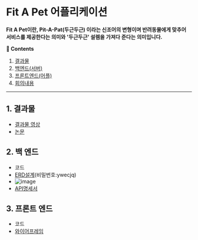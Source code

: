 # Fit A Pet 어플리케이션
**Fit A Pet이란, Pit-A-Pat(두근두근) 이라는 신조어의 변형이며 반려동물에게 맞추어 서비스를 제공한다는 의미와 '두근두근' 설렘을 가져다 준다는 의미입니다.**

**:book: Contents**
1. [결과물](#1-결과물)
2. [백엔드(서버)](#2-백-엔드)
3. [프론트엔드(어플)](#3-프론트-엔드)
4. [회의내용](#4-회의-내용)

---

## 1. 결과물
* [결과물 영상](http://www.youtube.com)
* [논문](http://www.naver.com)

## 2. 백 엔드
* 코드
* [ERD설계](https://aquerytool.com/aquerymain/index/?rurl=6a36795f-3d45-4aa7-b440-e42299e3bbe9&)(비밀번호:ywecjq)
* ![image](https://user-images.githubusercontent.com/79188587/205574476-5bd27a00-be04-42d6-9e02-6917e377b448.png)
* [API명세서](https://dev.uksfirstdomain.shop/api-docs/)

## 3. 프론트 엔드
* 코드
* [와이어프레임](https://xd.adobe.com/view/f64d7e8e-f444-4bd1-9b35-f5219d2e94b2-a31e/)
